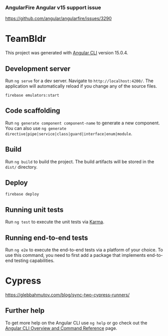 ### AngularFire Angular v15 support issue
 https://github.com/angular/angularfire/issues/3290

# TeamBldr

This project was generated with [Angular CLI](https://github.com/angular/angular-cli) version 15.0.4.

## Development server

Run `ng serve` for a dev server. Navigate to `http://localhost:4200/`. The application will automatically reload if you change any of the source files.

`firebase emulators:start` 
## Code scaffolding

Run `ng generate component component-name` to generate a new component. You can also use `ng generate directive|pipe|service|class|guard|interface|enum|module`.

## Build

Run `ng build` to build the project. The build artifacts will be stored in the `dist/` directory.

## Deploy
`firebase deploy`
## Running unit tests

Run `ng test` to execute the unit tests via [Karma](https://karma-runner.github.io).

## Running end-to-end tests

Run `ng e2e` to execute the end-to-end tests via a platform of your choice. To use this command, you need to first add a package that implements end-to-end testing capabilities.
# Cypress
https://glebbahmutov.com/blog/sync-two-cypress-runners/


## Further help

To get more help on the Angular CLI use `ng help` or go check out the [Angular CLI Overview and Command Reference](https://angular.io/cli) page.
